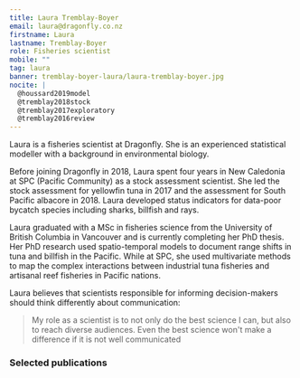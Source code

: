 ```yaml
---
title: Laura Tremblay-Boyer
email: laura@dragonfly.co.nz
firstname: Laura
lastname: Tremblay-Boyer
role: Fisheries scientist
mobile: ""
tag: laura
banner: tremblay-boyer-laura/laura-tremblay-boyer.jpg
nocite: |
  @houssard2019model
  @tremblay2018stock
  @tremblay2017exploratory
  @tremblay2016review
---
```


Laura is a fisheries scientist at Dragonfly. She is an experienced statistical modeller with a background in environmental biology.

<!--more-->

Before joining Dragonfly in 2018, Laura spent four years in New Caledonia at SPC
(Pacific Community) as a stock assessment scientist. She led the stock
assessment for yellowfin tuna in 2017 and the assessment for South Pacific
albacore in 2018. Laura developed status indicators for data-poor bycatch
species including sharks, billfish and rays.

Laura graduated with a MSc in fisheries science from the University of British
Columbia in Vancouver and is currently completing her PhD thesis. Her PhD
research used spatio-temporal models to document range shifts in tuna and
billfish in the Pacific. While at SPC, she used multivariate methods to map the
complex interactions between industrial tuna fisheries and artisanal reef
fisheries in Pacific nations.

Laura believes that scientists responsible for informing decision-makers should
think differently about communication:

> My role as a scientist is to not only do the best science I can, but also to
> reach diverse audiences. Even the best science won't make a difference if it is not well communicated

### Selected publications
